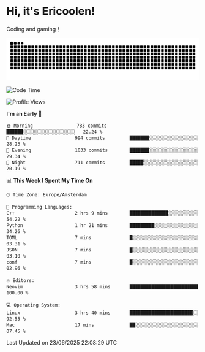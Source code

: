 # Hi, it's Ericoolen!
Coding and gaming！

<picture>
  <source media="(prefers-color-scheme: dark)" srcset="https://raw.githubusercontent.com/Eric-Song-Nop/Eric-Song-Nop/output/github-contribution-grid-snake-dark.svg">
  <source media="(prefers-color-scheme: light)" srcset="https://raw.githubusercontent.com/Eric-Song-Nop/Eric-Song-Nop/output/github-contribution-grid-snake.svg">
  <img alt="github contribution grid snake animation" src="https://raw.githubusercontent.com/Eric-Song-Nop/Eric-Song-Nop/output/github-contribution-grid-snake.svg">
</picture>

<!--START_SECTION:waka-->
![Code Time](http://img.shields.io/badge/Code%20Time-1%2C848%20hrs%2035%20mins-blue)

![Profile Views](http://img.shields.io/badge/Profile%20Views-1-blue)

**I'm an Early 🐤** 

```text
🌞 Morning                783 commits         ██████░░░░░░░░░░░░░░░░░░░   22.24 % 
🌆 Daytime                994 commits         ███████░░░░░░░░░░░░░░░░░░   28.23 % 
🌃 Evening                1033 commits        ███████░░░░░░░░░░░░░░░░░░   29.34 % 
🌙 Night                  711 commits         █████░░░░░░░░░░░░░░░░░░░░   20.19 % 
```


📊 **This Week I Spent My Time On** 

```text
🕑︎ Time Zone: Europe/Amsterdam

💬 Programming Languages: 
C++                      2 hrs 9 mins        ██████████████░░░░░░░░░░░   54.22 % 
Python                   1 hr 21 mins        █████████░░░░░░░░░░░░░░░░   34.26 % 
TOML                     7 mins              █░░░░░░░░░░░░░░░░░░░░░░░░   03.31 % 
JSON                     7 mins              █░░░░░░░░░░░░░░░░░░░░░░░░   03.10 % 
conf                     7 mins              █░░░░░░░░░░░░░░░░░░░░░░░░   02.96 % 

🔥 Editors: 
Neovim                   3 hrs 58 mins       █████████████████████████   100.00 % 

💻 Operating System: 
Linux                    3 hrs 40 mins       ███████████████████████░░   92.55 % 
Mac                      17 mins             ██░░░░░░░░░░░░░░░░░░░░░░░   07.45 % 
```


 Last Updated on 23/06/2025 22:08:29 UTC
<!--END_SECTION:waka-->

